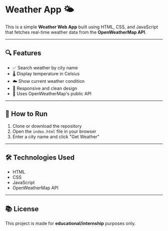 # Weather App 🌤️

This is a simple **Weather Web App** built using HTML, CSS, and JavaScript that fetches real-time weather data from the **OpenWeatherMap API**.

---

## 🔍 Features

- ✅ Search weather by city name  
- 🌡️ Display temperature in Celsius  
- ☁️ Show current weather condition  
- 📱 Responsive and clean design  
- 🔗 Uses OpenWeatherMap's public API  

---

## 🚀 How to Run

1. Clone or download the repository  
2. Open the `index.html` file in your browser  
3. Enter a city name and click "Get Weather"

---

## 🛠️ Technologies Used

- HTML  
- CSS  
- JavaScript  
- OpenWeatherMap API  

---

## 📚 License

This project is made for **educational/internship** purposes only.
